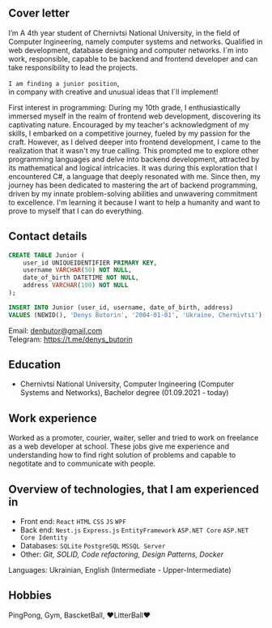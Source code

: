 ## Cover letter

I’m A 4th year student of Chernivtsi National University, in the field of Computer Ingineering, namely computer systems and networks. Qualified in web development, database designing and computer networks. 
I`m into work, responsible, capable to be backend and frontend developer and can take responsibility to lead the projects.
  
``I am finding a junior position``,  
in company with creative and unusual ideas that I`ll implement!

First interest in programming:
During my 10th grade, I enthusiastically immersed myself in the realm of frontend web development, discovering its captivating nature. Encouraged by my teacher's acknowledgment of my skills, I embarked on a competitive journey, fueled by my passion for the craft. However, as I delved deeper into frontend development, I came to the realization that it wasn't my true calling. This prompted me to explore other programming languages and delve into backend development, attracted by its mathematical and logical intricacies. It was during this exploration that I encountered C#, a language that deeply resonated with me. Since then, my journey has been dedicated to mastering the art of backend programming, driven by my innate problem-solving abilities and unwavering commitment to excellence.
I'm learning it because I want to help a humanity and want to prove to myself that I can do everything.  

## Contact details  
```SQL
CREATE TABLE Junior (
    user_id UNIQUEIDENTIFIER PRIMARY KEY,
    username VARCHAR(50) NOT NULL,
    date_of_birth DATETIME NOT NULL,
    address VARCHAR(100) NOT NULL
);

INSERT INTO Junior (user_id, username, date_of_birth, address)
VALUES (NEWID(), 'Denys Butorin', '2004-01-01', 'Ukraine, Chernivtsi');
```    
Email: denbutor@gmail.com  
Telegram: https://t.me/denys_butorin
## Education  

- Chernivtsi National University, Computer Ingineering (Computer Systems and Networks), Bachelor degree (01.09.2021 - today)
   
## Work experience  
Worked as a promoter, courier, waiter, seller and tried to work on freelance as a web developer at school. These jobs give me experience and understanding how to find right solution of problems and capable to negotitate and to communicate with people.  


## Overview of technologies, that I am experienced in

- Front end: ``React`` ``HTML`` ``CSS`` ``JS`` ``WPF``
- Back end: ``Nest.js`` ``Express.js`` ``EntityFramework`` ``ASP.NET Core`` ``ASP.NET Core Identity`` 
- Databases: ``SQLite`` ``PostgreSQL`` ``MSSQL Server``
- Other: *Git, SOLID, Code refactoring, Design Patterns, Docker*

Languages: Ukrainian, English (Intermediate - Upper-Intermediate)  

## Hobbies  

PingPong, Gym, BascketBall, ♥LitterBall♥

